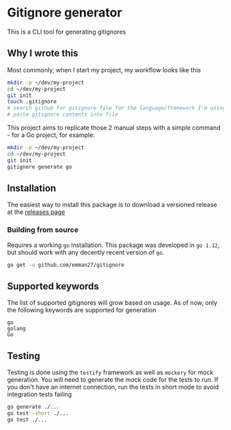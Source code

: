 # Gitignore generator

This is a CLI tool for generating gitignores

## Why I wrote this

Most commonly, when I start my project, my workflow looks like this

```bash
mkdir -p ~/dev/my-project
cd ~/dev/my-project
git init
touch .gitignore
# search github for gitignore file for the language/framework I'm using
# paste gitignore contents into file
```

This project aims to replicate those 2 manual steps with a simple command - for a Go project, for example:

```bash
mkdir -p ~/dev/my-project
cd ~/dev/my-project
git init
gitignore generate go
```

## Installation

The easiest way to install this package is to download a versioned release at the [releases page](https://github.com/emman27/gitignore/releases)

### Building from source

Requires a working `go` installation. This package was developed in `go 1.12`, but should work with any decently recent version of `go`.

```bash
go get -u github.com/emman27/gitignore
```

## Supported keywords

The list of supported gitignores will grow based on usage. As of now, only the following keywords are supported for generation

```text
go
golang
Go
```

## Testing

Testing is done using the `testify` framework as well as `mockery` for mock generation. You will need to generate the mock code for the tests to run. If you don't have an internet connection, run the tests in short mode to avoid integration tests failing

```bash
go generate ./...
go test -short ./...
go test ./...
```
